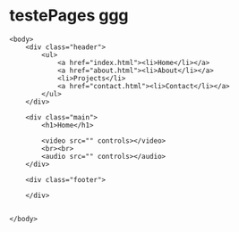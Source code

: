 # testePages ggg

    <body>
        <div class="header">
            <ul>
                <a href="index.html"><li>Home</li></a>
                <a href="about.html"><li>About</li></a>
                <li>Projects</li>
                <a href="contact.html"><li>Contact</li></a>
            </ul>
        </div>

        <div class="main">
            <h1>Home</h1>

            <video src="" controls></video>
            <br><br>
            <audio src="" controls></audio>
        </div>

        <div class="footer">

        </div>

        
    </body>
</html>
